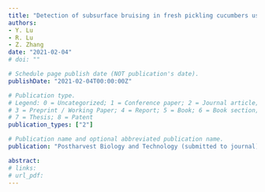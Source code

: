 ```yaml
---
title: "Detection of subsurface bruising in fresh pickling cucumbers using structured-illumination reflectance imagings"
authors: 
- Y. Lu
- R. Lu
- Z. Zhang
date: "2021-02-04"
# doi: ""

# Schedule page publish date (NOT publication's date).
publishDate: "2021-02-04T00:00:00Z"

# Publication type.
# Legend: 0 = Uncategorized; 1 = Conference paper; 2 = Journal article;
# 3 = Preprint / Working Paper; 4 = Report; 5 = Book; 6 = Book section;
# 7 = Thesis; 8 = Patent
publication_types: ["2"]

# Publication name and optional abbreviated publication name.
publication: "Postharvest Biology and Technology (submitted to journal)"

abstract: 
# links:
# url_pdf: 
---
```

